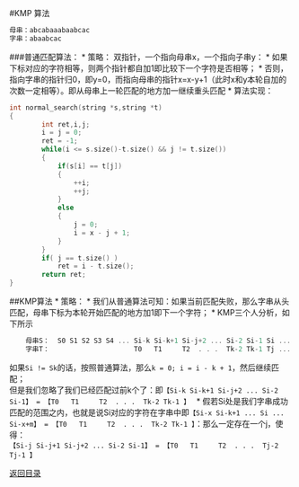 #KMP 算法
```C
母串：abcabaaabaabcac
字串：abaabcac
```
###普通匹配算法：
* 
策略：
双指针，一个指向母串x，一个指向子串y：
    * 
如果下标对应的字符相等，则两个指针都自加1即比较下一个字符是否相等；
    * 
否则，指向字串的指针归0，即y=0，而指向母串的指针x=x-y+1（此时x和y本轮自加的次数一定相等）。即从母串上一轮匹配的地方加一继续重头匹配
* 
算法实现：
```C
int normal_search(string *s,string *t)
{
        int ret,i,j;
        i = j = 0;
        ret = -1;
        while(i <= s.size()-t.size() && j != t.size())
        {
            if(s[i] == t[j])
            {
                ++i;
                ++j;
            }
            else
            {
                j = 0;
                i = x - j + 1;
            }
        }
        if( j == t.size() )
            ret = i - t.size();
        return ret;
}
```

##KMP算法
* 
策略：
    * 
我们从普通算法可知：如果当前匹配失败，那么字串从头匹配，母串下标为本轮开始匹配的地方加1即下一个字符；
    * 
KMP三个人分析，如下所示
```C
    母串S：  S0 S1 S2 S3 S4 ... Si-k Si-k+1 Si-j+2 ... Si-2 Si-1 Si ... Sx  ... Sn-2 Sn-1
    字串T：                     T0   T1     T2  . . .  Tk-2 Tk-1 Tj ... Tm-1
```
如果```Si != Sk```的话，按照普通算法，那么```k = 0; i = i - k + 1```，然后继续匹配；<br>
但是我们忽略了我们已经匹配过前k个了：即```【Si-k Si-k+1 Si-j+2 ... Si-2 Si-1】 = 【T0   T1     T2  . . .  Tk-2 Tk-1 】 ```
    * 
假若Si处是我们字串成功匹配的范围之内，也就是说Si对应的字符在字串中即```【Si-x Si-k+1 ... Si ... Si-x+m】 = 【T0   T1     T2  . . .  Tk-2 Tk-1 】```：那么一定存在一个j，使得：<br>```【Si-j Si-j+1 Si-j+2 ... Si-2 Si-1】 = 【T0   T1     T2  . . .  Tj-2 Tj-1 】```

[返回目录](README.md)
